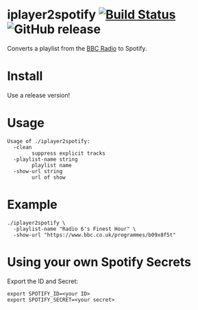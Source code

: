 # iplayer2spotify [![Build Status](https://travis-ci.org/rphillips/iplayer2spotify.svg?branch=master)](https://travis-ci.org/rphillips/iplayer2spotify) ![GitHub release](https://img.shields.io/github/release/rphillips/iplayer2spotify.svg?style=plastic)

Converts a playlist from the [BBC Radio](http://www.bbc.co.uk/radio/schedules) to Spotify.

# Install

Use a release version!

# Usage

```
Usage of ./iplayer2spotify:
  -clean
    	suppress explicit tracks
  -playlist-name string
    	playlist name
  -show-url string
    	url of show
```

# Example

```
./iplayer2spotify \
  -playlist-name "Radio 6's Finest Hour" \
  -show-url "https://www.bbc.co.uk/programmes/b09x8f5t"
```

# Using your own Spotify Secrets

Export the ID and Secret:
```
export SPOTIFY_ID=<your ID>
export SPOTIFY_SECRET=<your secret>
```

